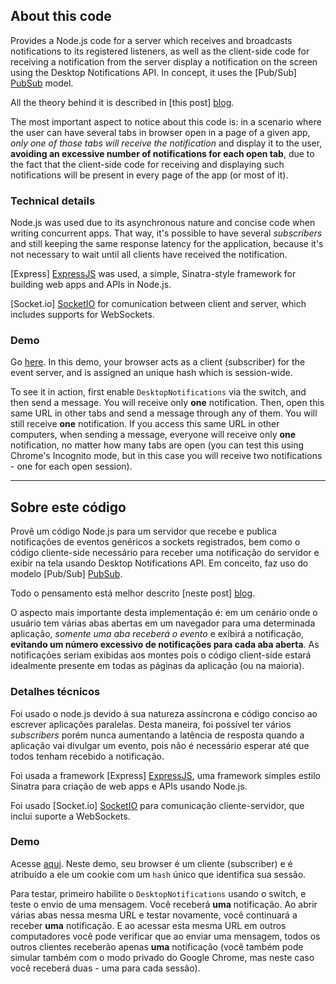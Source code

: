 ﻿## About this code

Provides a Node.js code for a server which receives and broadcasts notifications to its registered listeners, as well as the client-side code for receiving a notification from the server display a notification on the screen using the Desktop Notifications API. In concept, it uses the [Pub/Sub] [PubSub] model.

All the theory behind it is described in [this post] [blog].

The most important aspect to notice about this code is: in a scenario where the user can have several tabs in browser open in a page of a given app, *only one of those tabs will receive the notification* and display it to the user, **avoiding an excessive number of notifications for each open tab**, due to the fact that the client-side code for receiving and displaying such notifications will be present in every page of the app (or most of it).

### Technical details

Node.js was used due to its asynchronous nature and concise code when writing concurrent apps. That way, it's possible to have several *subscribers* and still keeping the same response latency for the application, because it's not necessary to wait until all clients have received the notification.

[Express] [ExpressJS] was used, a simple, Sinatra-style framework for building web apps and APIs in Node.js.

[Socket.io] [SocketIO] for comunication between client and server, which includes supports for WebSockets.

### Demo

Go [here][DemoLink]. In this demo, your browser acts as a client (subscriber) for the event server, and is assigned an unique hash which is session-wide.

To see it in action, first enable `DesktopNotifications` via the switch, and then send a message. You will receive only **one** notification. Then, open this same URL in other tabs and send a message through any of them. You will still receive **one** notification. If you access this same URL in other computers, when sending a message, everyone will receive only **one** notification, no matter how many tabs are open (you can test this using Chrome's Incognito mode, but in this case you will receive two notifications - one for each open session).

---

## Sobre este código

Provê um código Node.js para um servidor que recebe e publica notificações de eventos genéricos a sockets registrados, bem como o código cliente-side necessário para receber uma notificação do servidor e exibir na tela usando Desktop Notifications API. Em conceito, faz uso do modelo [Pub/Sub] [PubSub].

Todo o pensamento está melhor descrito [neste post] [blog].

O aspecto mais importante desta implementação é: em um cenário onde o usuário tem várias abas abertas em um navegador para uma determinada aplicação, *somente uma aba receberá o evento* e exibirá a notificação, **evitando um número excessivo de notificações para cada aba aberta**. As notificações seriam exibidas aos montes pois o código client-side estará idealmente presente em todas as páginas da aplicação (ou na maioria).

### Detalhes técnicos

Foi usado o node.js devido á sua natureza assíncrona e código conciso ao escrever aplicações paralelas. Desta maneira, foi possível ter vários *subscribers* porém nunca aumentando a latência de resposta quando a aplicação vai divulgar um evento, pois não é necessário esperar até que todos tenham recebido a notificação.

Foi usada a framework [Express] [ExpressJS], uma framework simples estilo Sinatra para criação de web apps e APIs usando Node.js.

Foi usado [Socket.io] [SocketIO] para comunicação cliente-servidor, que inclui suporte a WebSockets.

### Demo

Acesse [aqui][DemoLink]. Neste demo, seu browser é um cliente (subscriber) e é atribuído a ele um cookie com um `hash` único que identifica sua sessão. 

Para testar, primeiro habilite o `DesktopNotifications` usando o switch, e teste o envio de uma mensagem. Você receberá **uma** notificação. Ao abrir várias abas nessa mesma URL e testar novamente, você continuará a receber **uma** notificação. E ao acessar esta mesma URL em outros computadores você pode verificar que ao enviar uma mensagem, todos os outros clientes receberão apenas **uma** notificação (você também pode simular também com o modo privado do Google Chrome, mas neste caso você receberá duas - uma para cada sessão).

[DemoLink]: http://evntsrvr.aws.af.cm/
[PubSub]: http://c2.com/cgi/wiki?PublishSubscribeModel
[blog]: http://rodolfoferreira.com.br/2013/02/14/real-time-event-notifications-for-web-apps-part-1
[ExpressJS]: http://expressjs.com/
[SocketIO]: http://socket.io/
